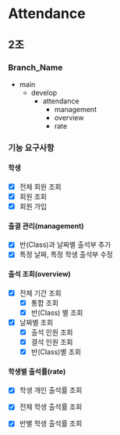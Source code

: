 # Attendance

## 2조
### Branch_Name
- main
  - develop
    - attendance
      - management
      - overview
      - rate

### 기능 요구사항
#### 학생
- [x] 전체 회원 조회
- [x] 회원 조회
- [x] 회원 가입

#### 출결 관리(management)
- [x] 반(Class)과 날짜별 출석부 추가
- [x] 특정 날짜, 특정 학생 출석부 수정

#### 출석 조회(overview)
- [x] 전체 기간 조회
  - [x] 통합 조회
  - [x] 반(Class) 별 조회
- [x] 날짜별 조회
  - [x] 출석 인원 조회
  - [x] 결석 인원 조회
  - [x] 반(Class)별 조회

#### 학생별 출석률(rate)
- [x] 학생 개인 출석률 조회
- [x] 전체 학생 출석률 조회
- [x] 반별 학생 출석률 조회



